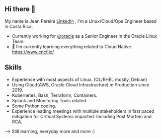 ## Hi there 👋

My name is Jean Pereira [LinkedIn](https://www.linkedin.com/in/jean-pereira-1018aa161/) , I'm a Linux/Cloud/Ops Engineer based in Costa Rica.

- Currently working for [@oracle](https://github.com/oracle) as a Senior Engineer in the Oracle Linux Team.
- 🌱 I’m currently learning everything related to Cloud Native. https://www.cncf.io/

## Skills
- Experience with most aspects of Linux. (OL/RHEL mostly, Debian)
- Using Cloud(AWS, Oracle Cloud Infrastructure) in Production since 2019.
- Kubernetes, Bash, Terraform, Containers.
- Splunk and Monitoring Tools related.
- Some Python coding.
- Experience leading meetings with multiple stakeholders in fast paced mitigation for Critical Systems impacted. Including Post Mortem and RCA.

--> Still learning, everyday more and more :)
